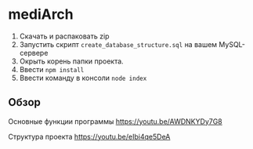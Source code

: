# mediArch
1. Скачать и распаковать zip
2. Запустить скрипт `create_database_structure.sql` на вашем MySQL-сервере
3. Окрыть корень папки проекта. 
4. Ввести `npm install`
5. Ввести команду в консоли `node index`


## Обзор
Основные функции программы
https://youtu.be/AWDNKYDy7G8

Структура проекта
https://youtu.be/eIbi4qe5DeA
